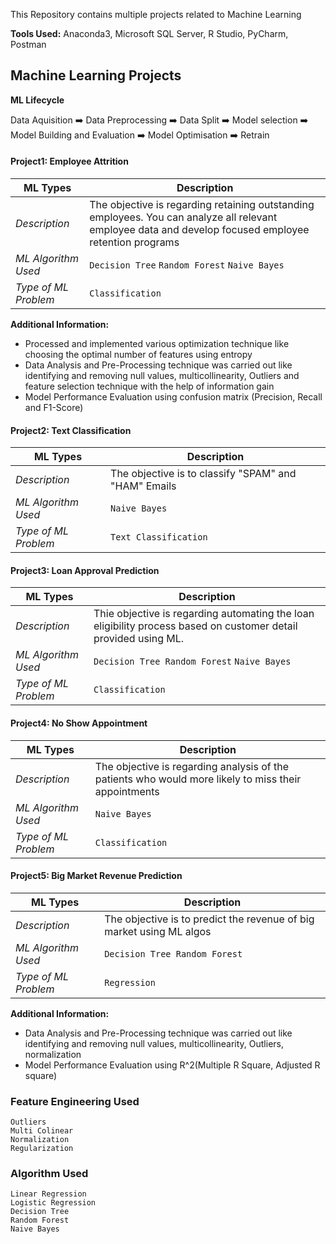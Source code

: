 
This Repository contains multiple projects related to Machine Learning

<b>Tools Used:</b> Anaconda3, Microsoft SQL Server, R Studio, PyCharm, Postman

## Machine Learning Projects

<b>ML Lifecycle</b>

Data Aquisition :arrow_right: Data Preprocessing :arrow_right: Data Split :arrow_right: Model selection :arrow_right: Model Building and Evaluation :arrow_right: Model Optimisation :arrow_right: Retrain 

#### Project1: Employee Attrition

| ML Types | Description |
| --- | --- |
| *Description* | The objective is regarding retaining outstanding employees. You can analyze all relevant employee data and develop focused employee retention programs |
| *ML Algorithm Used* | `Decision Tree` `Random Forest` `Naive Bayes` |
| *Type of ML Problem* | `Classification` |

<b>Additional Information:</b><br>
* Processed and implemented various optimization technique like choosing the optimal number of features using entropy
* Data Analysis and Pre-Processing technique was carried out like identifying and removing null values, multicollinearity, Outliers and feature selection technique 
  with the help of information gain 
*	Model Performance Evaluation using confusion matrix (Precision, Recall and F1-Score)

#### Project2: Text Classification

| ML Types | Description |
| --- | --- |
| *Description* | The objective is to classify "SPAM" and "HAM" Emails |
| *ML Algorithm Used* | `Naive Bayes` |
| *Type of ML Problem* | `Text Classification` |

#### Project3: Loan Approval Prediction

| ML Types | Description |
| --- | --- |
| *Description* | Thie objective is regarding automating the loan eligibility process based on customer detail provided using ML. |
| *ML Algorithm Used* | `Decision Tree Random Forest` `Naive Bayes` |
| *Type of ML Problem* | `Classification` |

#### Project4: No Show Appointment

| ML Types | Description |
| --- | --- |
| *Description* | The objective is regarding analysis of the patients who would more likely to miss their appointments |
| *ML Algorithm Used* | `Naive Bayes` |
| *Type of ML Problem* | `Classification` |

#### Project5: Big Market Revenue Prediction

| ML Types | Description |
| --- | --- |
| *Description* | The objective is to predict the revenue of big market using ML algos |
| *ML Algorithm Used* | `Decision Tree Random Forest` |
| *Type of ML Problem* | `Regression` |

<b>Additional Information:</b><br>
* Data Analysis and Pre-Processing technique was carried out like identifying and removing null values, multicollinearity, Outliers, normalization
*	Model Performance Evaluation using R^2(Multiple R Square, Adjusted R square)



### Feature Engineering Used
`Outliers`<br>
`Multi Colinear`<br>
`Normalization`<br>
`Regularization`<br>

### Algorithm Used
`Linear Regression`<br>
`Logistic Regression`<br>
`Decision Tree`<br>
`Random Forest`<br>
`Naive Bayes`<br>
